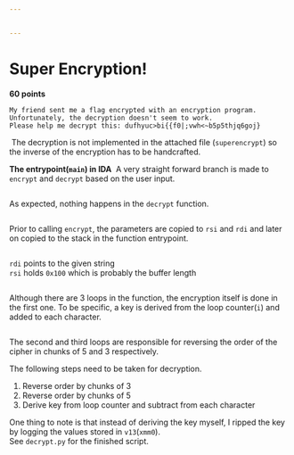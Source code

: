 ```yaml
---


---
```


<h1 id="super-encryption">Super Encryption!</h1>
<p><strong>60 points</strong></p>
<pre><code>My friend sent me a flag encrypted with an encryption program. 
Unfortunately, the decryption doesn't seem to work. 
Please help me decrypt this: dufhyuc&gt;bi{{f0|;vwh&lt;~b5p5thjq6goj}
</code></pre>
<p><img src="https://gyazo.com/6446894bd88cdd6a27a5c4d772013086.png" alt="">
The decryption is not implemented in the attached file (<code>superencrypt</code>) so the inverse of the encryption  has to be handcrafted.</p>
<p><strong>The entrypoint(<code>main</code>) in IDA</strong>
<img src="https://gyazo.com/5f9c8326bd25bbb7cc75446627dd3461.png" alt="">
A very straight forward branch is made to <code>encrypt</code> and <code>decrypt</code> based on the user input.</p>
<p><img src="https://gyazo.com/89ada7f09acc77d6445ba25e8b03ee0f.png" alt=""></p>
<p>As expected, nothing happens in the <code>decrypt</code> function.</p>
<p><img src="https://i.gyazo.com/ccc8bcd8ff5d4e4620989b5f3aaec75a.png" alt=""></p>
<p>Prior to calling <code>encrypt</code>, the parameters are copied to <code>rsi</code> and <code>rdi</code>  and later on copied to the stack in the function entrypoint.</p>
<p><img src="https://gyazo.com/6fbec922fbd081dfcd3fb016b984b326.png" alt=""></p>
<p><code>rdi</code> points to the given string<br>
<code>rsi</code> holds <code>0x100</code> which is probably the buffer length</p>
<p><img src="https://gyazo.com/eb2d18a9817ede5b76295abae145c9e3.png" alt=""></p>
<p>Although there are 3 loops in the function, the encryption itself is done in the first one. To be specific, a key is derived from the loop counter(<code>i</code>) and added to each character.</p>
<p><img src="https://gyazo.com/17b63a8897d6dd55a517c2912cf4abd9.png" alt=""></p>
<p>The second and third loops are responsible for reversing the order of the cipher in chunks of 5 and 3 respectively.</p>
<p>The following steps need to be taken for decryption.</p>
<ol>
<li>Reverse order by chunks of 3</li>
<li>Reverse order by chunks of 5</li>
<li>Derive key from loop counter and subtract from each character</li>
</ol>
<p>One thing to note is that instead of deriving the key myself, I ripped the key by logging the values stored in <code>v13</code>(<code>xmm0</code>).<br>
See <code>decrypt.py</code> for the finished script.</p>

